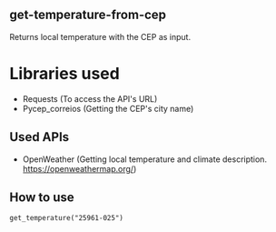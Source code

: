 ## get-temperature-from-cep
Returns local temperature with the CEP as input.

# Libraries used
- Requests (To access the API's URL)
- Pycep_correios (Getting the CEP's city name)

## Used APIs
- OpenWeather (Getting local temperature and climate description. https://openweathermap.org/)

## How to use
```
get_temperature("25961-025")
```
